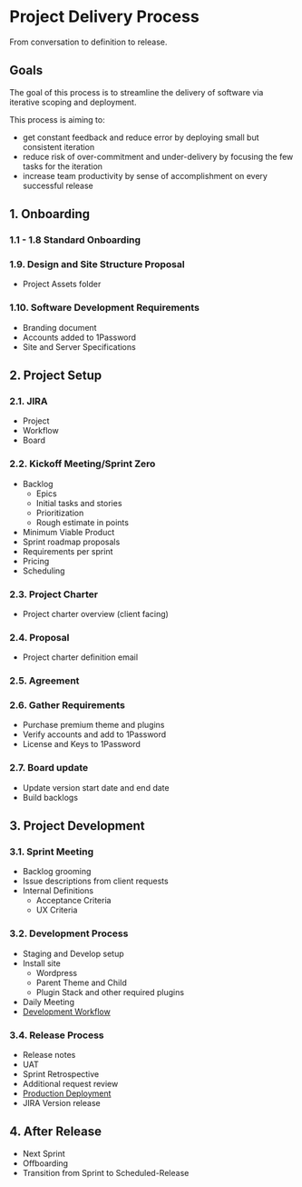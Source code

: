 # Project Delivery Process

From conversation to definition to release.



## Goals

The goal of this process is to streamline the delivery of software via iterative scoping and deployment.

This process is aiming to:
- get constant feedback and reduce error by deploying small but consistent iteration
- reduce risk of over-commitment and under-delivery by focusing the few tasks for the iteration
- increase team productivity by sense of accomplishment on every successful release




## 1. Onboarding 

### 1.1 - 1.8 Standard Onboarding

### 1.9. Design and Site Structure Proposal

* Project Assets folder

### 1.10.  Software Development Requirements

* Branding document
* Accounts added to 1Password
* Site and Server Specifications




## 2. Project Setup

### 2.1. JIRA
- Project
- Workflow
- Board

### 2.2. Kickoff Meeting/Sprint Zero
 
- Backlog
    - Epics
    - Initial tasks and stories
    - Prioritization
    - Rough estimate in points
- Minimum Viable Product
- Sprint roadmap proposals
- Requirements per sprint
- Pricing
- Scheduling

### 2.3. Project Charter

- Project charter overview (client facing)  

### 2.4. Proposal

- Project charter definition email  

### 2.5. Agreement
 
### 2.6. Gather Requirements

- Purchase premium theme and plugins
- Verify accounts and add to 1Password
- License and Keys to 1Password

### 2.7. Board update

- Update version start date and end date
- Build backlogs




## 3. Project Development

### 3.1. Sprint Meeting

- Backlog grooming
- Issue descriptions from client requests
- Internal Definitions 
  - Acceptance Criteria
  - UX Criteria

### 3.2. Development Process

- Staging and Develop setup
- Install site
  - Wordpress
  - Parent Theme and Child
  - Plugin Stack and other required plugins
- Daily Meeting
- [Development Workflow](https://github.com/radapdal/process/blob/master/webdevelopmentworkflow.md)

### 3.4. Release Process

- Release notes
- UAT
- Sprint Retrospective
- Additional request review
- [Production Deployment](https://github.com/radapdal/process/blob/master/deploymentprocedures.md)
- JIRA Version release



## 4. After Release

- Next Sprint
- Offboarding
- Transition from Sprint to Scheduled-Release 
